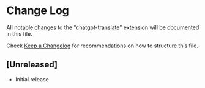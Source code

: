 # Change Log

All notable changes to the "chatgpt-translate" extension will be documented in this file.

Check [Keep a Changelog](http://keepachangelog.com/) for recommendations on how to structure this file.

## [Unreleased]

- Initial release